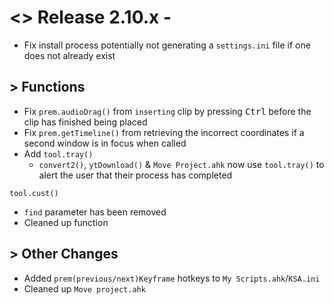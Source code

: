# <> Release 2.10.x - 
- Fix install process potentially not generating a `settings.ini` file if one does not already exist

## > Functions
- Fix `prem.audioDrag()` from `inserting` clip by pressing <kbd>Ctrl</kbd> before the clip has finished being placed
- Fix `prem.getTimeline()` from retrieving the incorrect coordinates if a second window is in focus when called
- Add `tool.tray()`
    - `convert2()`, `ytDownload()` & `Move Project.ahk` now use `tool.tray()` to alert the user that their process has completed

`tool.cust()`
- `find` parameter has been removed
- Cleaned up function

## > Other Changes
- Added `prem(previous/next)Keyframe` hotkeys to `My Scripts.ahk`/`KSA.ini`
- Cleaned up `Move project.ahk`